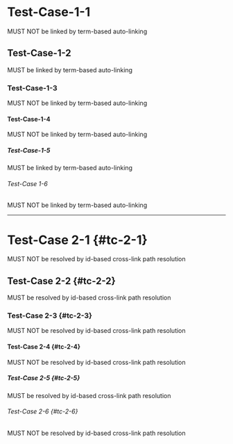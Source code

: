 # Test-Case-1-1

MUST NOT be linked by term-based auto-linking

## Test-Case-1-2

MUST be linked by term-based auto-linking

### Test-Case-1-3

MUST NOT be linked by term-based auto-linking

#### Test-Case-1-4

MUST NOT be linked by term-based auto-linking

##### Test-Case-1-5

MUST be linked by term-based auto-linking

###### Test-Case 1-6

MUST NOT be linked by term-based auto-linking

----

# Test-Case 2-1 {#tc-2-1}

MUST NOT be resolved by id-based cross-link path resolution

## Test-Case 2-2 {#tc-2-2}

MUST be resolved by id-based cross-link path resolution

### Test-Case 2-3 {#tc-2-3}

MUST NOT be resolved by id-based cross-link path resolution

#### Test-Case 2-4 {#tc-2-4}

MUST NOT be resolved by id-based cross-link path resolution

##### Test-Case 2-5 {#tc-2-5}

MUST be resolved by id-based cross-link path resolution

###### Test-Case 2-6 {#tc-2-6}

MUST NOT be resolved by id-based cross-link path resolution
